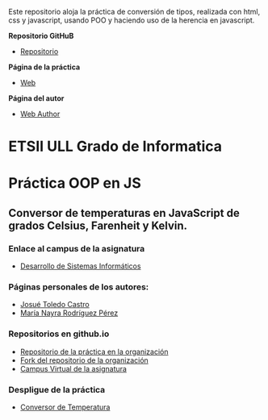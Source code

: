 
Este repositorio aloja la práctica de conversión de tipos, realizada con html, css y javascript, usando POO y haciendo uso de la herencia en javascript.


**Repositorio GitHuB**

* [Repositorio]()

**Página de la práctica**

* [Web]()

**Página del autor**

* [Web Author]()

# ETSII ULL Grado de Informatica

# Práctica OOP en JS

## Conversor de temperaturas en JavaScript de grados Celsius, Farenheit y Kelvin. 

### Enlace al campus de la asignatura
* [Desarrollo de Sistemas Informáticos](https://campusvirtual.ull.es/my/)

### Páginas personales de los autores:
* [Josué Toledo Castro](http://josuetc94.github.io/)
* [María Nayra Rodríguez Pérez](http://alu0100406122.github.io/)

### Repositorios en github.io

* [Repositorio de la práctica en la organización](https://github.com/ULL-ESIT-GRADOII-DSI/object-oriented-programming-in-js-josue-nayra-dsi15-16)
* [Fork del repositorio de la organización](https://github.com/JosueTC94/object-oriented-programming-in-js-josue-nayra-dsi15-16)
* [Campus Virtual de la asignatura](https://campusvirtual.ull.es/my/)

### Despligue de la práctica

* [Conversor de Temperatura](http://ull-esit-gradoii-dsi.github.io/object-oriented-programming-in-js-josue-nayra-dsi15-16/)
